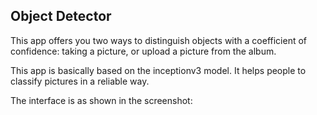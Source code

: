 ## Object Detector

This app offers you two ways to distinguish objects with a coefficient of confidence: taking a picture, or upload a picture from the album.

This app is basically based on the inceptionv3 model. It helps people to classify pictures in a reliable way.

The interface is as shown in the screenshot:

